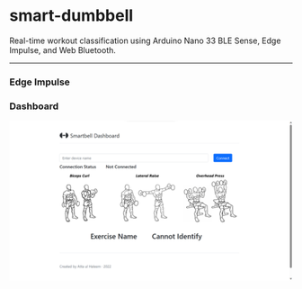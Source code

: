 # smart-dumbbell
Real-time workout classification using Arduino Nano 33 BLE Sense, Edge Impulse, and Web Bluetooth.

---

### Edge Impulse


### Dashboard
<a href="https://github.com/Attaulhaleem/smart-dumbbell/blob/main/Web Bluetooth/app/index.html">
  <img src="https://github.com/Attaulhaleem/smart-dumbbell/blob/main/docs/dashboard.png" align="center"/>
</a>
